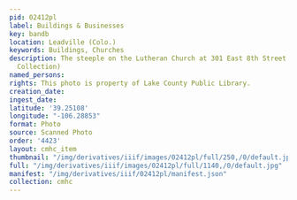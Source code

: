```yaml
---
pid: 02412pl
label: Buildings & Businesses
key: bandb
location: Leadville (Colo.)
keywords: Buildings, Churches
description: The steeple on the Lutheran Church at 301 East 8th Street (Wingenbach
  Collection)
named_persons: 
rights: This photo is property of Lake County Public Library.
creation_date: 
ingest_date: 
latitude: '39.25108'
longitude: "-106.28853"
format: Photo
source: Scanned Photo
order: '4423'
layout: cmhc_item
thumbnail: "/img/derivatives/iiif/images/02412pl/full/250,/0/default.jpg"
full: "/img/derivatives/iiif/images/02412pl/full/1140,/0/default.jpg"
manifest: "/img/derivatives/iiif/02412pl/manifest.json"
collection: cmhc
---
```

